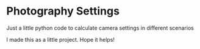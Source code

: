# Photography Settings
Just a little python code to calculate camera settings in different scenarios

I made this as a little project. Hope it helps!
